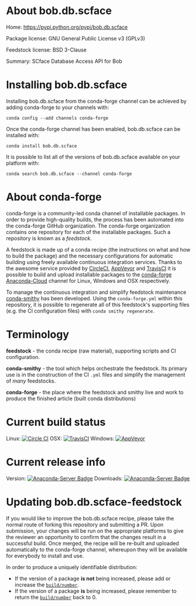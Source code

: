 About bob.db.scface
===================

Home: https://pypi.python.org/pypi/bob.db.scface

Package license: GNU General Public License v3 (GPLv3)

Feedstock license: BSD 3-Clause

Summary: SCface Database Access API for Bob



Installing bob.db.scface
========================

Installing bob.db.scface from the conda-forge channel can be achieved by adding conda-forge to your channels with:

```
conda config --add channels conda-forge
```

Once the conda-forge channel has been enabled, bob.db.scface can be installed with:

```
conda install bob.db.scface
```

It is possible to list all of the versions of bob.db.scface available on your platform with:

```
conda search bob.db.scface --channel conda-forge
```


About conda-forge
=================

conda-forge is a community-led conda channel of installable packages.
In order to provide high-quality builds, the process has been automated into the
conda-forge GitHub organization. The conda-forge organization contains one repository 
for each of the installable packages. Such a repository is known as a *feedstock*.

A feedstock is made up of a conda recipe (the instructions on what and how to build
the package) and the necessary configurations for automatic building using freely
available continuous integration services. Thanks to the awesome service provided by
[CircleCI](https://circleci.com/), [AppVeyor](http://www.appveyor.com/)
and [TravisCI](https://travis-ci.org/) it is possible to build and upload installable
packages to the [conda-forge](https://anaconda.org/conda-forge)
[Anaconda-Cloud](http://docs.anaconda.org/) channel for Linux, Windows and OSX respectively.

To manage the continuous integration and simplify feedstock maintenance
[conda-smithy](http://github.com/conda-forge/conda-smithy) has been developed.
Using the ``conda-forge.yml`` within this repository, it is possible to regenerate all of
this feedstock's supporting files (e.g. the CI configuration files) with ``conda smithy regenerate``.


Terminology
===========

**feedstock** - the conda recipe (raw material), supporting scripts and CI configuration.

**conda-smithy** - the tool which helps orchestrate the feedstock.
                   Its primary use is in the construction of the CI ``.yml`` files
                   and simplify the management of *many* feedstocks.

**conda-forge** - the place where the feedstock and smithy live and work to
                  produce the finished article (built conda distributions)

Current build status
====================

Linux: [![Circle CI](https://circleci.com/gh/conda-forge/bob.db.scface-feedstock.svg?style=svg)](https://circleci.com/gh/conda-forge/bob.db.scface-feedstock)
OSX: [![TravisCI](https://travis-ci.org/conda-forge/bob.db.scface-feedstock.svg?branch=master)](https://travis-ci.org/conda-forge/bob.db.scface-feedstock) 
Windows: [![AppVeyor](https://ci.appveyor.com/api/projects/status/github/conda-forge/bob-db-scface-feedstock?svg=True)](https://ci.appveyor.com/project/conda-forge/bob-db-scface-feedstock/branch/master)

Current release info
====================
Version: [![Anaconda-Server Badge](https://anaconda.org/conda-forge/bob.db.scface/badges/version.svg)](https://anaconda.org/conda-forge/bob.db.scface)
Downloads: [![Anaconda-Server Badge](https://anaconda.org/conda-forge/bob.db.scface/badges/downloads.svg)](https://anaconda.org/conda-forge/bob.db.scface)


Updating bob.db.scface-feedstock
================================

If you would like to improve the bob.db.scface recipe, please take the normal
route of forking this repository and submitting a PR. Upon submission, your changes will
be run on the appropriate platforms to give the reviewer an opportunity to confirm that the
changes result in a successful build. Once merged, the recipe will be re-built and uploaded
automatically to the conda-forge channel, whereupon they will be available for everybody to
install and use.

In order to produce a uniquely identifiable distribution:
 * If the version of a package **is not** being increased, please add or increase
   the [``build/number``](http://conda.pydata.org/docs/building/meta-yaml.html#build-number-and-string). 
 * If the version of a package **is** being increased, please remember to return
   the [``build/number``](http://conda.pydata.org/docs/building/meta-yaml.html#build-number-and-string)
   back to 0.

